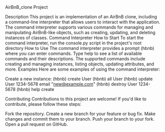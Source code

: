 AirBnB_clone Project

Description
This project is an implementation of an AirBnB clone, including a command-line interpreter that allows users to interact with the application. The command interpreter supports various commands for managing and manipulating AirBnB-like objects, such as creating, updating, and deleting instances of classes.
Command Interpreter
How to Start
To start the command interpreter, run the console.py script in the project's root directory
How to Use
The command interpreter provides a prompt (hbnb) where you can enter commands. Type help to see a list of available commands and their descriptions. The supported commands include creating and managing instances, listing objects, updating attributes, and more.
Examples
Here are some examples of using the command interpreter:

Create a new instance:
(hbnb) create User
(hbnb) all User
(hbnb) update User 1234-5678 email "new@example.com"
(hbnb) destroy User 1234-5678
(hbnb) help create

Contributing
Contributions to this project are welcome! If you'd like to contribute, please follow these steps:

Fork the repository.
Create a new branch for your feature or bug fix.
Make changes and commit them to your branch.
Push your branch to your fork.
Open a pull request on GitHub.
